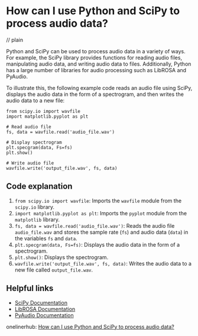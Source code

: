 # How can I use Python and SciPy to process audio data?
// plain

Python and SciPy can be used to process audio data in a variety of ways. For example, the SciPy library provides functions for reading audio files, manipulating audio data, and writing audio data to files. Additionally, Python has a large number of libraries for audio processing such as LibROSA and PyAudio.

To illustrate this, the following example code reads an audio file using SciPy, displays the audio data in the form of a spectrogram, and then writes the audio data to a new file:

```
from scipy.io import wavfile
import matplotlib.pyplot as plt

# Read audio file
fs, data = wavfile.read('audio_file.wav')

# Display spectrogram
plt.specgram(data, Fs=fs)
plt.show()

# Write audio file
wavfile.write('output_file.wav', fs, data)
```

## Code explanation


1. `from scipy.io import wavfile`: Imports the `wavfile` module from the `scipy.io` library.
2. `import matplotlib.pyplot as plt`: Imports the `pyplot` module from the `matplotlib` library.
3. `fs, data = wavfile.read('audio_file.wav')`: Reads the audio file `audio_file.wav` and stores the sample rate (`fs`) and audio data (`data`) in the variables `fs` and `data`.
4. `plt.specgram(data, Fs=fs)`: Displays the audio data in the form of a spectrogram.
5. `plt.show()`: Displays the spectrogram.
6. `wavfile.write('output_file.wav', fs, data)`: Writes the audio data to a new file called `output_file.wav`.

## Helpful links

- [SciPy Documentation](https://docs.scipy.org/doc/scipy/reference/index.html)
- [LibROSA Documentation](https://librosa.org/librosa/index.html)
- [PyAudio Documentation](https://people.csail.mit.edu/hubert/pyaudio/)

onelinerhub: [How can I use Python and SciPy to process audio data?](https://onelinerhub.com/python-scipy/how-can-i-use-python-and-scipy-to-process-audio-data)